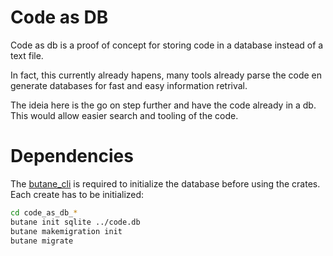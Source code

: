 # Code as DB

Code as db is a proof of concept for storing code in a database instead of a text file.

In fact, this currently already hapens, many tools already parse the code en generate databases for fast and easy information retrival.

The ideia here is the go on step further and have the code already in a db. This would allow easier search and tooling of the code.

# Dependencies

The [butane_cli](https://crates.io/crates/butane_cli) is required to initialize the database before using the crates. Each create has to be initialized:

```bash
cd code_as_db_*
butane init sqlite ../code.db
butane makemigration init
butane migrate
```
